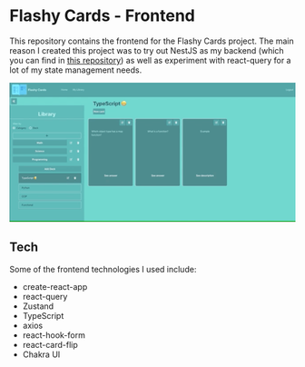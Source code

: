 # Flashy Cards - Frontend

This repository contains the frontend for the Flashy Cards project. The main reason I created this project was to try out NestJS as my backend (which you can find in [this repository](https://github.com/jakewheeler/flashcard-backend)) as well as experiment with react-query for a lot of my state management needs.

![img](./media/flashycards.gif)

## Tech

Some of the frontend technologies I used include:

- create-react-app
- react-query
- Zustand
- TypeScript
- axios
- react-hook-form
- react-card-flip
- Chakra UI
